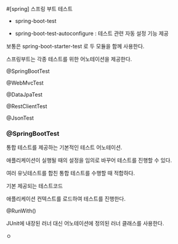 #[spring] 스프링 부트 테스트



- spring-boot-test

- spring-boot-test-autoconfigure : 테스트 관련 자동 설정 기능 제공



보통은 spring-boot-starter-test 로 두 모듈을 함께 사용한다.



스프링부트는 각종 테스트를 위한 어노테이션을 제공한다.

@SpringBootTest

@WebMvcTest

@DataJpaTest

@RestClientTest

@JsonTest





### @SpringBootTest

통합 테스트를 제공하는 기본적인 테스트 어노테이션.

애플리케이션이 실행될 때의 설정을 임의로 바꾸어 테스트를 진행할 수 있다.

여러 유닛테스트를 합친 통합 테스트를 수행할 때 적합하다.



 기본 제공되는 테스트코드

애플리케이션 컨텍스트를 로드하여 테스트를 진행한다.



@RunWith()

JUnit에 내장된 러너 대신 어노테이션에 정의된 러너 클래스를 사용한다.



ㅇ